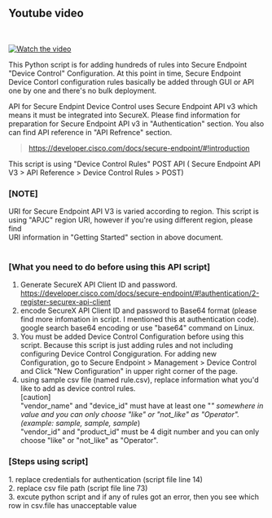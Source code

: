 <h2>Youtube video</h2> <br>

[![Watch the video](https://img.youtube.com/vi/eeTWs4_mwTA/0.jpg)](https://youtu.be/eeTWs4_mwTA)


This Python script is for adding hundreds of rules into Secure Endpoint "Device Control" Configuration.
At this point in time, Secure Endpoint Device Contorl configuration rules basically be added through GUI or API one by one and there's no bulk deployment.

API for Secure Endpint Device Control uses Secure Endpoint API v3 which means it must be integrated into SecureX.
Please find information for preparation for Secure Endpoint API v3 in "Authentication" section. You also can find API reference in "API Refrence" section.
 > https://developer.cisco.com/docs/secure-endpoint/#!introduction

This script is using "Device Control Rules" POST API ( Secure Endpoint API V3 > API Reference > Device Control Rules > POST)
<br>

<H3>[NOTE]</H3>
URI for Secure Endpoint API V3 is varied according to region. This script is using "APJC" region URI, however if you're using different region, please find <br>
URI information in "Getting Started" section in above document.
<br>
<br>
<h3>[What you need to do before using this API script]</h3>

  1. Generate SecureX API Client ID and password.<br> https://developer.cisco.com/docs/secure-endpoint/#!authentication/2-register-securex-api-client <br>
  2. encode SecureX API Client ID and password to Base64 format (please find more infomation in script. I mentioned this at authentication code).<br> google search base64 encoding or use "base64" command on Linux.
  3. You must be added Device Control Configuration before using this script. Because this script is just adding rules and not including configuring Device Control Congiguration. For adding new Configuration, go to Secure Endpoint > Management > Device Control and Click "New Configuration" in upper right corner of the page.<br>
  4. using sample csv file (named rule.csv), replace information what you'd like to add as device control rules. <br>
  [caution] <br>
 "vendor_name" and "device_id" must have at least one "*" somewhere in value and you can only choose "like" or "not_like" as "Operator".(example: *sample, samp*le, sample*) <br>
 "vendor_id" and "product_id" must be 4 digit number and you can only choose "like" or "not_like" as "Operator".
 
 
<h3>[Steps using script]</h3>
  1. replace credentials for authentication (script file line 14)
  <br>
  2. replace csv file path (script file line 73)
  <br>
  3. excute python script and if any of rules got an error, then you see which row in csv.file has unacceptable value
  <br>
